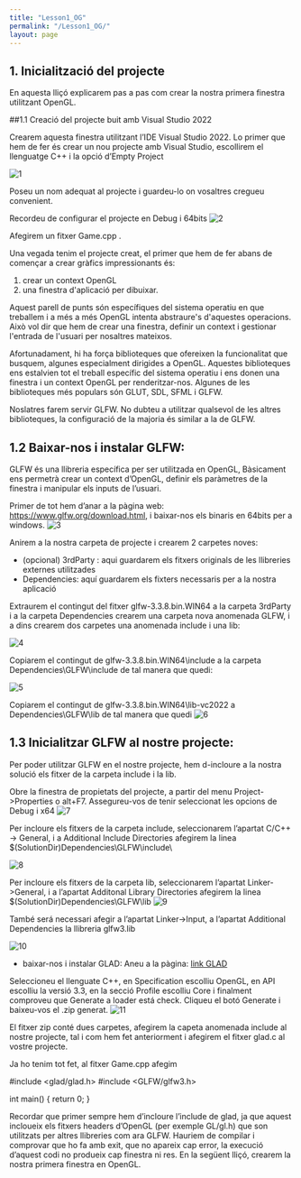 ```yaml
---
title: "Lesson1_OG"
permalink: "/Lesson1_OG/"
layout: page
---
```

## 1. Inicialització del projecte

En aquesta lliçó explicarem pas a pas com crear la nostra primera finestra utilitzant OpenGL. 

##1.1	Creació del projecte buit amb Visual Studio 2022


Crearem aquesta finestra utilitzant l’IDE Visual Studio 2022. Lo primer que hem de fer és crear un nou projecte amb Visual Studio, escollirem el llenguatge C++ i la opció d’Empty Project

 ![1](https://github.com/esterUOC/esterUOC.github.io/assets/128288660/ce08a59f-fb0f-4870-9148-19c320c7528b)

Poseu un nom adequat al projecte i guardeu-lo on vosaltres cregueu convenient.

Recordeu de configurar el projecte en Debug i 64bits
![2](https://github.com/esterUOC/esterUOC.github.io/assets/128288660/59216f99-d590-4590-8af6-a0d59dc31684)

Afegirem un fitxer Game.cpp .

Una vegada tenim el projecte creat, el primer que hem de fer abans de començar a crear gràfics impressionants és:

1.	 crear un context OpenGL 
2.	una finestra d'aplicació per dibuixar. 

Aquest parell de punts són específiques del sistema operatiu en que treballem i a més a més OpenGL intenta abstraure's d'aquestes operacions. Això vol dir que hem de crear una finestra, definir un context i gestionar l'entrada de l'usuari per nosaltres mateixos.

Afortunadament, hi ha força biblioteques que ofereixen la funcionalitat que busquem, algunes especialment dirigides a OpenGL. Aquestes biblioteques ens estalvien tot el treball específic del sistema operatiu i ens donen una finestra i un context OpenGL per renderitzar-nos. Algunes de les biblioteques més populars són GLUT, SDL, SFML i GLFW. 

Noslatres farem servir GLFW. No dubteu a utilitzar qualsevol de les altres biblioteques, la configuració de la majoria és similar a la de GLFW.

## 1.2	Baixar-nos i instalar GLFW: 

GLFW és una llibreria específica per ser utilitzada en OpenGL, Bàsicament ens permetrà crear un context d’OpenGL, definir els paràmetres de la finestra i manipular els inputs de l’usuari.

Primer de tot hem d’anar a la pàgina web: https://www.glfw.org/download.html, i baixar-nos els binaris en 64bits per a windows.
![3](https://github.com/esterUOC/esterUOC.github.io/assets/128288660/06f0b150-b986-45bc-8b46-e8eea2750742)

 
Anirem a la nostra carpeta de projecte i crearem 2 carpetes noves:

-	(opcional) 3rdParty : aqui guardarem els fitxers originals de les llibreries externes utilitzades
-	Dependencies: aquí guardarem els fixters necessaris per a la nostra aplicació

Extraurem el contingut del fitxer glfw-3.3.8.bin.WIN64 a la carpeta 3rdParty i a la carpeta Dependencies crearem una carpeta nova anomenada GLFW, i a dins crearem dos carpetes una anomenada include i una lib:

 ![4](https://github.com/esterUOC/esterUOC.github.io/assets/128288660/c11e4561-8fd4-4ea3-8c6b-bf0363ec7288)

Copiarem el contingut de glfw-3.3.8.bin.WIN64\include a la carpeta Dependencies\GLFW\include de tal manera que quedi:

 ![5](https://github.com/esterUOC/esterUOC.github.io/assets/128288660/6c21b288-e7b6-4796-b7d8-b520de00c5dd)


Copiarem el contingut de glfw-3.3.8.bin.WIN64\lib-vc2022 a Dependencies\GLFW\lib de tal manera que quedi
![6](https://github.com/esterUOC/esterUOC.github.io/assets/128288660/1788706d-f271-46d3-b1d9-b5fe03f3f9b7)


## 1.3	Inicialitzar GLFW al nostre projecte: 

Per poder utilitzar GLFW en el nostre projecte, hem d-incloure a la nostra solució els fitxer de la carpeta include i la lib.

Obre la finestra de propietats del projecte, a partir del menu Project->Properties o alt+F7. Assegureu-vos de tenir seleccionat les opcions de Debug i x64
 ![7](https://github.com/esterUOC/esterUOC.github.io/assets/128288660/e1ec8b61-5441-4be0-84ef-6873f3935a79)

Per incloure els fitxers de la carpeta include, seleccionarem l’apartat C/C++ -> General, i a Additional Include Directories afegirem la linea $(SolutionDir)Dependencies\GLFW\include\ 

![8](https://github.com/esterUOC/esterUOC.github.io/assets/128288660/92d0b32f-0c72-464c-b5b1-68266e3f3dc4)

Per incloure els fitxers de la carpeta lib, seleccionarem l’apartat Linker->General, i a l’apartat Additonal Library Directories afegirem la linea $(SolutionDir)Dependencies\GLFW\lib
 ![9](https://github.com/esterUOC/esterUOC.github.io/assets/128288660/21b4311c-b1ca-4ff8-bb90-1ac57235b1f6)


També será necessari afegir a l’apartat Linker->Input, a l’apartat Additional Dependencies la llibreria glfw3.lib

 ![10](https://github.com/esterUOC/esterUOC.github.io/assets/128288660/c1f1b5af-0121-4753-81f6-9d9895d54fd0)



-	baixar-nos i instalar GLAD:  Aneu a la pàgina: [link GLAD](https://glad.dav1d.de/)

Seleccioneu el llenguate C++, en Specification escolliu OpenGL, en API escolliu la versió 3.3, en la secció Profile escolliu Core i finalment comproveu que Generate a loader está check. Cliqueu el botó Generate i baixeu-vos el .zip generat. 
![11](https://github.com/esterUOC/esterUOC.github.io/assets/128288660/d32fdedc-cfd6-4003-8e3e-1813da0a4a66)


El fitxer zip conté dues carpetes, afegirem la capeta anomenada include al nostre projecte, tal i com hem fet anteriorment i afegirem el fitxer glad.c al vostre projecte.


Ja ho tenim tot fet, al fitxer Game.cpp afegim 

#include <glad/glad.h>
#include <GLFW/glfw3.h>

int main()
{
	return 0;
}

Recordar que primer sempre hem d’incloure l’include de glad, ja que aquest incloueix els fitxers headers d’OpenGL (per exemple GL/gl.h) que son utilitzats per altres llibreries com ara GLFW.
Hauriem de compilar i comprovar que ho fa amb exit, que no apareix cap error, la execució d’aquest codi no produeix cap finestra ni res.
En la següent lliçó, crearem la nostra primera finestra en OpenGL.
